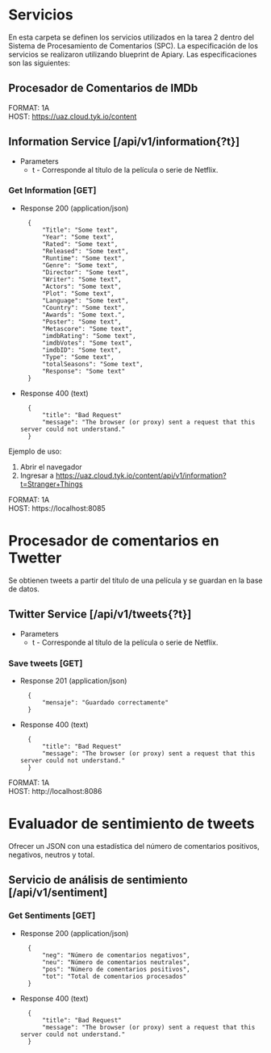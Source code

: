 # Servicios
En esta carpeta se definen los servicios utilizados en la tarea 2 dentro del Sistema de Procesamiento de Comentarios (SPC). La especificación de los servicios se realizaron utilizando blueprint de Apiary.
Las especificaciones son las siguientes:

## Procesador de Comentarios de IMDb
  
FORMAT: 1A  
HOST: https://uaz.cloud.tyk.io/content

## Information Service [/api/v1/information{?t}]

+ Parameters
    + t - Corresponde al título de la película o serie de Netflix.

### Get Information [GET]

+ Response 200 (application/json)

        { 
            "Title": "Some text",
            "Year": "Some text", 
            "Rated": "Some text",
            "Released": "Some text",
            "Runtime": "Some text",
            "Genre": "Some text",
            "Director": "Some text",
            "Writer": "Some text",
            "Actors": "Some text",
            "Plot": "Some text",
            "Language": "Some text",
            "Country": "Some text",
            "Awards": "Some text.",
            "Poster": "Some text",
            "Metascore": "Some text",
            "imdbRating": "Some text",
            "imdbVotes": "Some text",
            "imdbID": "Some text",
            "Type": "Some text",
            "totalSeasons": "Some text",
            "Response": "Some text"
        }

+ Response 400 (text)

        {
            "title": "Bad Request"
            "message": "The browser (or proxy) sent a request that this server could not understand."
        }

Ejemplo de uso: 
1. Abrir el navegador
1. Ingresar a https://uaz.cloud.tyk.io/content/api/v1/information?t=Stranger+Things

FORMAT: 1A  
HOST: https://localhost:8085

# Procesador de comentarios en Twetter
Se obtienen tweets a partir del título de una película y se guardan en la base de datos.

## Twitter Service [/api/v1/tweets{?t}]

+ Parameters
   + t - Corresponde al título de la película o serie de Netflix.

### Save tweets [GET]

+ Response 201 (application/json)

        {
            "mensaje": "Guardado correctamente"
        }
 
+ Response 400 (text)

        {
            "title": "Bad Request"
            "message": "The browser (or proxy) sent a request that this server could not understand."
        }
 

FORMAT: 1A  
HOST: http://localhost:8086  

# Evaluador de sentimiento de tweets

Ofrecer un JSON con una estadística del número de comentarios positivos, negativos, neutros y total.



## Servicio de análisis de sentimiento [/api/v1/sentiment]


### Get Sentiments [GET]

+ Response 200 (application/json)

        { 
            "neg": "Número de comentarios negativos",
            "neu": "Número de comentarios neutrales", 
            "pos": "Número de comentarios positivos",
            "tot": "Total de comentarios procesados"
        }

+ Response 400 (text)

        {
            "title": "Bad Request"
            "message": "The browser (or proxy) sent a request that this server could not understand."
        }
